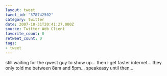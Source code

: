 ```yaml
---
layout: tweet
tweet_id: "378742502"
category: twitter
date: 2007-10-31T20:41:27.000Z
source: Twitter Web Client
favorite_count: 0
retweet_count: 0
tags:
- tweet
---
```


still waiting for the qwest guy to show up... then i get faster internet... they only told me between 8am and 5pm... speakeasy until then...
